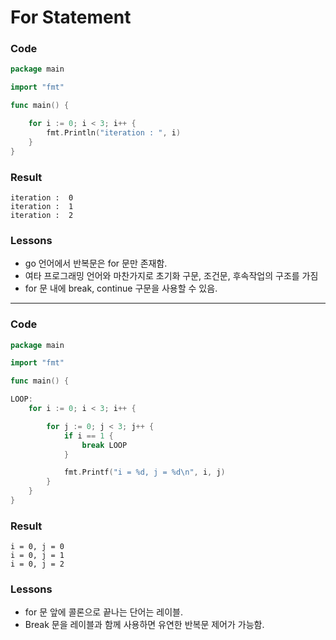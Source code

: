# For Statement

### Code
```go
package main

import "fmt"

func main() {

	for i := 0; i < 3; i++ {
		fmt.Println("iteration : ", i)
	}
}
```
### Result
```
iteration :  0
iteration :  1
iteration :  2
```
### Lessons
- go 언어에서 반복문은 for 문만 존재함.
- 여타 프로그래밍 언어와 마찬가지로 초기화 구문, 조건문, 후속작업의 구조를 가짐
- for 문 내에 break, continue 구문을 사용할 수 있음.

<hr>

### Code
```go
package main

import "fmt"

func main() {

LOOP:
	for i := 0; i < 3; i++ {

		for j := 0; j < 3; j++ {
			if i == 1 {
				break LOOP
			}

			fmt.Printf("i = %d, j = %d\n", i, j)
		}
	}
}
```
### Result
```
i = 0, j = 0
i = 0, j = 1
i = 0, j = 2
```
### Lessons
- for 문 앞에 콜론으로 끝나는 단어는 레이블.
- Break 문을 레이블과 함께 사용하면 유연한 반복문 제어가 가능함.
